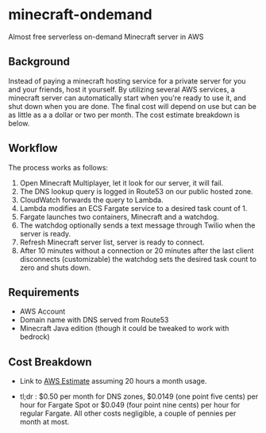 # minecraft-ondemand
Almost free serverless on-demand Minecraft server in AWS

## Background
Instead of paying a minecraft hosting service for a private server for you and your friends, host it yourself.  By utilizing several AWS services, a minecraft server can automatically start when you're ready to use it, and shut down when you are done.  The final cost will depend on use but can be as little as a a dollar or two per month.  The cost estimate breakdown is below.

## Workflow
The process works as follows:
1. Open Minecraft Multiplayer, let it look for our server, it will fail.
2. The DNS lookup query is logged in Route53 on our public hosted zone.
3. CloudWatch forwards the query to Lambda.
4. Lambda modifies an ECS Fargate service to a desired task count of 1.
5. Fargate launches two containers, Minecraft and a watchdog.
6. The watchdog optionally sends a text message through Twilio when the server is ready.
7. Refresh Minecraft server list, server is ready to connect.
8. After 10 minutes without a connection or 20 minutes after the last client disconnects (customizable) the watchdog sets the desired task count to zero and shuts down.

## Requirements
- AWS Account
- Domain name with DNS served from Route53
- Minecraft Java edition (though it could be tweaked to work with bedrock)

## Cost Breakdown
- Link to [AWS Estimate] assuming 20 hours a month usage.
- tl;dr : $0.50 per month for DNS zones, $0.0149 (one point five cents) per hour for Fargate Spot or $0.049 (four point nine cents) per hour for regular Fargate.  All other costs negligible, a couple of pennies per month at most.







  [AWS Estimate]: <https://calculator.aws/#/estimate?id=61e8ef3440b68927eb0da116e18628e3081875b6>
